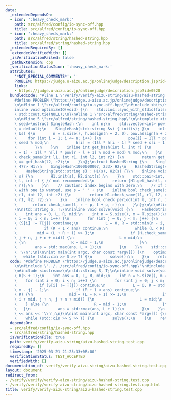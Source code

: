 ```yaml
---
data:
  _extendedDependsOn:
  - icon: ':heavy_check_mark:'
    path: src/alfred/config/io-sync-off.hpp
    title: src/alfred/config/io-sync-off.hpp
  - icon: ':heavy_check_mark:'
    path: src/alfred/string/hashed-string.hpp
    title: src/alfred/string/hashed-string.hpp
  _extendedRequiredBy: []
  _extendedVerifiedWith: []
  _isVerificationFailed: false
  _pathExtension: cpp
  _verificationStatusIcon: ':heavy_check_mark:'
  attributes:
    '*NOT_SPECIAL_COMMENTS*': ''
    PROBLEM: https://judge.u-aizu.ac.jp/onlinejudge/description.jsp?id=0528
    links:
    - https://judge.u-aizu.ac.jp/onlinejudge/description.jsp?id=0528
  bundledCode: "#line 1 \"verify/verify-aizu-string/aizu-hashed-string.test.cpp\"\n\
    #define PROBLEM \"https://judge.u-aizu.ac.jp/onlinejudge/description.jsp?id=0528\"\
    \n\n#line 1 \"src/alfred/config/io-sync-off.hpp\"\n#include <bits/stdc++.h>\n\n\
    inline void optimizeIO(void) {\n    std::ios::sync_with_stdio(false);\n    std::cin.tie(NULL),\
    \ std::cout.tie(NULL);\n}\n#line 1 \"src/alfred/string/hashed-string.hpp\"\n\n\
    \n\n#line 5 \"src/alfred/string/hashed-string.hpp\"\n\ntemplate <int mod, int\
    \ seed>\nstruct SingleHash {\n    int n;\n    std::vector<int> pow, h;\n    SingleHash(void)\
    \ = default;\n    SingleHash(std::string &s) { init(s); }\n    inline void init(std::string\
    \ &s) {\n        n = s.size(), h.assign(n + 2, 0), pow.assign(n + 2, 1);\n   \
    \     for (int i = 1; i <= n; i++) {\n            pow[i] = 1ll * pow[i - 1] *\
    \ seed % mod;\n            h[i] = (1ll * h[i - 1] * seed + s[i - 1]) % mod;\n\
    \        }\n    }\n    inline int get_hash(int l, int r) {\n        return (h[r\
    \ + 1] - 1ll * h[l] * pow[r - l + 1] % mod + mod) % mod;\n    }\n    inline bool\
    \ check_same(int l1, int r1, int l2, int r2) {\n        return get_hash(l1, r1)\
    \ == get_hash(l2, r2);\n    }\n};\nstruct HashedString {\n    SingleHash<998244353,\
    \ 477> H1;\n    SingleHash<1000000007, 233> H2;\n    HashedString(void) = default;\n\
    \    HashedString(std::string s) : H1(s), H2(s) {}\n    inline void init(std::string\
    \ s) {\n        H1.init(s), H2.init(s);\n    }\n    std::pair<int, int> get_hash(int\
    \ l, int r) { // not recommended.\n        return {H1.get_hash(l, r), H2.get_hash(l,\
    \ r)};\n    }\n    // caution: index begins with zero.\n    // If index beginning\
    \ with one is wanted, use s = ' ' + s\n    inline bool check_same(int l1, int\
    \ r1, int l2, int r2) {\n        return H1.check_same(l1, r1, l2, r2) && H2.check_same(l1,\
    \ r1, l2, r2);\n    }\n    inline bool check_period(int l, int r, int p) {\n \
    \       return check_same(l, r - p, l + p, r);\n    }\n};\n\n\n#line 6 \"verify/verify-aizu-string/aizu-hashed-string.test.cpp\"\
    \n\nstd::string S, T;\n\ninline void solve(void) {\n    HashedString H(S + T);\n\
    \    int ans = 0, L, R, mid;\n    int n = S.size(), m = T.size();\n    for (int\
    \ i = 0; i < n; i++) {\n        for (int j = 0; j < m; j++) {\n            if\
    \ (S[i] != T[j]) continue;\n            L = 0, R = std::min(n - i, m - j) - 1;\n\
    \            if (R + 1 < ans) continue;\n            while (L < R) {\n       \
    \         mid = (L + R + 1) >> 1;\n                if (H.check_same(i, i + mid,\
    \ j + n, j + n + mid)) {\n                    L = mid;\n                } else\
    \ {\n                    R = mid - 1;\n                }\n            }\n    \
    \        ans = std::max(ans, L + 1);\n        }\n    }\n    std::cout << ans <<\
    \ '\\n';\n}\n\nint main(int argc, char const *argv[]) {\n    optimizeIO();\n \
    \   while (std::cin >> S >> T) {\n        solve();\n    }\n    return 0;\n}\n"
  code: "#define PROBLEM \"https://judge.u-aizu.ac.jp/onlinejudge/description.jsp?id=0528\"\
    \n\n#include \"../../src/alfred/config/io-sync-off.hpp\"\n#include \"../../src/alfred/string/hashed-string.hpp\"\
    \n#include <iostream>\n\nstd::string S, T;\n\ninline void solve(void) {\n    HashedString\
    \ H(S + T);\n    int ans = 0, L, R, mid;\n    int n = S.size(), m = T.size();\n\
    \    for (int i = 0; i < n; i++) {\n        for (int j = 0; j < m; j++) {\n  \
    \          if (S[i] != T[j]) continue;\n            L = 0, R = std::min(n - i,\
    \ m - j) - 1;\n            if (R + 1 < ans) continue;\n            while (L <\
    \ R) {\n                mid = (L + R + 1) >> 1;\n                if (H.check_same(i,\
    \ i + mid, j + n, j + n + mid)) {\n                    L = mid;\n            \
    \    } else {\n                    R = mid - 1;\n                }\n         \
    \   }\n            ans = std::max(ans, L + 1);\n        }\n    }\n    std::cout\
    \ << ans << '\\n';\n}\n\nint main(int argc, char const *argv[]) {\n    optimizeIO();\n\
    \    while (std::cin >> S >> T) {\n        solve();\n    }\n    return 0;\n}\n"
  dependsOn:
  - src/alfred/config/io-sync-off.hpp
  - src/alfred/string/hashed-string.hpp
  isVerificationFile: true
  path: verify/verify-aizu-string/aizu-hashed-string.test.cpp
  requiredBy: []
  timestamp: '2025-03-21 21:25:33+08:00'
  verificationStatus: TEST_ACCEPTED
  verifiedWith: []
documentation_of: verify/verify-aizu-string/aizu-hashed-string.test.cpp
layout: document
redirect_from:
- /verify/verify/verify-aizu-string/aizu-hashed-string.test.cpp
- /verify/verify/verify-aizu-string/aizu-hashed-string.test.cpp.html
title: verify/verify-aizu-string/aizu-hashed-string.test.cpp
---
```

